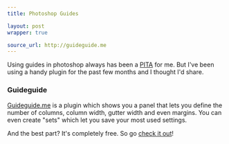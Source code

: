 ```yaml
---
title: Photoshop Guides

layout: post
wrapper: true

source_url: http://guideguide.me
---
```

Using guides in photoshop always has been a [PITA](http://www.urbandictionary.com/define.php?term=PITA "Pain in the Ass") for me. But I've been using a handy plugin for the past few months and I thought I'd share.

### Guideguide

[Guideguide.me](http://guideguide.me) is a plugin which shows you a panel that lets you define  the number of columns, column width, gutter width and even margins. You can even create "sets" which let you save your most used settings.

And the best part? It's completely free. So go [check it out](http://www.guideguide.me)!